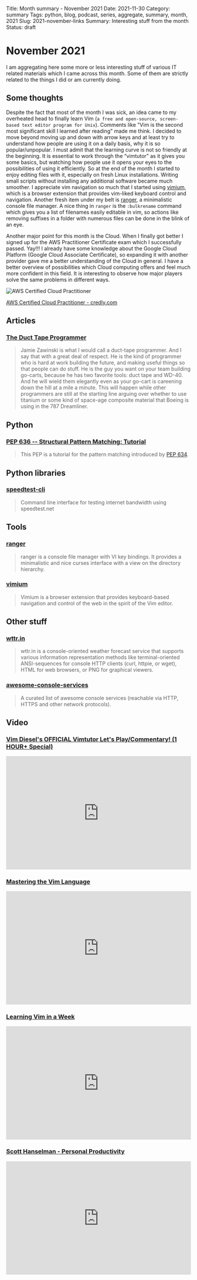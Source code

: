 Title: Month summary - November 2021
Date: 2021-11-30
Category: summary
Tags: python, blog, podcast, series, aggregate, summary, month, 2021
Slug: 2021-november-links
Summary: Interesting stuff from the month
Status: draft


# November 2021

I am aggregating here some more or less interesting stuff of various IT related materials which I came across this month.
Some of them are strictly related to the things I did or am currently doing.


## Some thoughts

Despite the fact that most of the month I was sick, an idea came to my overheated head to finally learn Vim (`a free and open-source, screen-based text editor program for Unix`).
Comments like "Vim is the second most significant skill I learned after reading" made me  think.
I decided to move beyond moving up and down with arrow keys and at least try to understand how people are using it on a daily basis, why it is so popular/unpopular.
I must admit that the learning curve is not so friendly at the beginning. 
It is essential to work through the “vimtutor” as it gives you some basics, but watching how people use it opens your eyes to the possibilities of using it efficiently.
So at the end of the month I started to enjoy editing files with it, especially on fresh Linux installations.
Writing small scripts without installing any additional software became much smoother.
I appreciate vim navigation so much that I started using [vimium](https://github.com/philc/vimium), which is a browser extension that provides vim-liked keyboard control and navigation.
Another fresh item under my belt is [ranger](https://github.com/ranger/ranger), a minimalistic console file manager.
A nice  thing in `ranger` is the `:bulkrename` command which gives you a list of filenames easily editable in vim, so actions like removing suffixes in a folder with numerous files can be done in the blink of an eye.

Another major point for this month is the Cloud.
When I finally got better I signed up for the AWS Practitioner Certificate exam which I successfully passed. Yay!!!
I already have some knowledge about the Google Cloud Platform (Google Cloud Associate Certificate), so expanding it with another provider gave me a better understanding of the Cloud in general.
I have a better overview of possibilities which Cloud computing offers and feel much more confident in this field.
It is interesting to observe how major players solve the same problems in different ways.

![AWS Certified Cloud Practitioner]({static}/images/posts/aws-certified-cloud-practitioner.png)

[AWS Certified Cloud Practitioner - credly.com](https://www.credly.com/badges/b3b3b1ac-43da-4715-95ca-3c4881c94473/public_url)


## Articles

### [The Duct Tape Programmer](https://www.joelonsoftware.com/2009/09/23/the-duct-tape-programmer/)

> Jamie Zawinski is what I would call a duct-tape programmer. And I say that with a great deal of respect. He is the kind of programmer who is hard at work building the future, and making useful things so that people can do stuff. He is the guy you want on your team building go-carts, because he has two favorite tools: duct tape and WD-40. And he will wield them elegantly even as your go-cart is careening down the hill at a mile a minute. This will happen while other programmers are still at the starting line arguing over whether to use titanium or some kind of space-age composite material that Boeing is using in the 787 Dreamliner. 

## Python

### [PEP 636 -- Structural Pattern Matching: Tutorial](https://www.python.org/dev/peps/pep-0636/)

> This PEP is a tutorial for the pattern matching introduced by [PEP 634](https://www.python.org/dev/peps/pep-0634).

## Python libraries

### [speedtest-cli](https://github.com/sivel/speedtest-cli/)

> Command line interface for testing internet bandwidth using speedtest.net

## Tools

### [ranger](https://github.com/ranger/ranger)

> ranger is a console file manager with VI key bindings. It provides a minimalistic and nice curses interface with a view on the directory hierarchy.

### [vimium](https://github.com/philc/vimium)

> Vimium is a browser extension that provides keyboard-based navigation and control of the web in the spirit of the Vim editor.

## Other stuff

### [wttr.in](https://github.com/chubin/wttr.in)

> wttr.in is a console-oriented weather forecast service that supports various information representation methods like terminal-oriented ANSI-sequences for console HTTP clients (curl, httpie, or wget), HTML for web browsers, or PNG for graphical viewers.

### [awesome-console-services](https://github.com/chubin/awesome-console-services)

> A curated list of awesome console services (reachable via HTTP, HTTPS and other network protocols).

## Video

### [Vim Diesel's OFFICIAL Vimtutor Let's Play/Commentary! (1 HOUR+ Special)](https://www.youtube.com/watch?v=d8XtNXutVto)
<div class="videoWrapper" style="height:0; padding-bottom:56.25%; padding-top:25px; position:relative" height="0">
    <iframe style="position:absolute; top:0; width:100%" height="100%" width="100%" src="https://www.youtube.com/embed/d8XtNXutVto" frameborder="0" allow="accelerometer; autoplay; encrypted-media; gyroscope; picture-in-picture" allowfullscreen></iframe>
</div>

### [Mastering the Vim Language](https://www.youtube.com/watch?v=wlR5gYd6um0)
<div class="videoWrapper" style="height:0; padding-bottom:56.25%; padding-top:25px; position:relative" height="0">
    <iframe style="position:absolute; top:0; width:100%" height="100%" width="100%" src="https://www.youtube.com/embed/wlR5gYd6um0" frameborder="0" allow="accelerometer; autoplay; encrypted-media; gyroscope; picture-in-picture" allowfullscreen></iframe>
</div>

### [Learning Vim in a Week](https://www.youtube.com/watch?v=_NUO4JEtkDw)
<div class="videoWrapper" style="height:0; padding-bottom:56.25%; padding-top:25px; position:relative" height="0">
    <iframe style="position:absolute; top:0; width:100%" height="100%" width="100%" src="https://www.youtube.com/embed/_NUO4JEtkDw" frameborder="0" allow="accelerometer; autoplay; encrypted-media; gyroscope; picture-in-picture" allowfullscreen></iframe>
</div>

### [Scott Hanselman - Personal Productivity](https://www.youtube.com/watch?v=f3dNkkFBvM)
<div class="videoWrapper" style="height:0; padding-bottom:56.25%; padding-top:25px; position:relative" height="0">
    <iframe style="position:absolute; top:0; width:100%" height="100%" width="100%" src="https://www.youtube.com/embed/f3dNkkFBvM" frameborder="0" allow="accelerometer; autoplay; encrypted-media; gyroscope; picture-in-picture" allowfullscreen></iframe>
</div>

